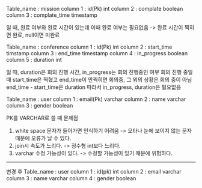 Table_name : mission
column 1 : id(Pk) int
column 2 : complate boolean
column 3 : complate_time timestamp

일 때,
완료 여부와 완료 시간이 있는데 이때 완료 여부는 필요없음
-> 완료 시간이 찍히면 완료, null이면 미완료

Table_name : conference
column 1 : id(Pk) int
column 2 : start_time timstamp
column 3 : end_time timestamp
column 4 : in_progress boolean
column 5 : duration int

일 때,
duration은 회의 진행 시간, in_progress는 회의 진행중인 여부
회의 진행 중일때 start_time은 찍혔고 end_time이 안찍히면 회의중, 그 외의 상황은 회의 중이 아님
end_time - start_time은 duration
따라서 in_progress, duration은 필요없음

Table_name : user
column 1 : email(Pk) varchar
column 2 : name varchar
column 3 : gender boolean

PK를 VARCHAR로 쓸 때 문제점
01. white space 문자가 들어가면 인식하기 어려움
 -> 오타나 눈에 보이지 않는 문자때문에 오류가 날 수 있다.
02. join시 속도가 느리다.
 -> 정수형 int보다 느리다.
03. varchar 수정 가능성이 있다.
 -> 수정할 가능성이 있기 때문에 위험하다.
 
 ---
 변경 후
Table_name : user
column 1 : id(pk) int
column 2 : email varchar
column 3 : name varchar
column 4 : gender boolean
 
